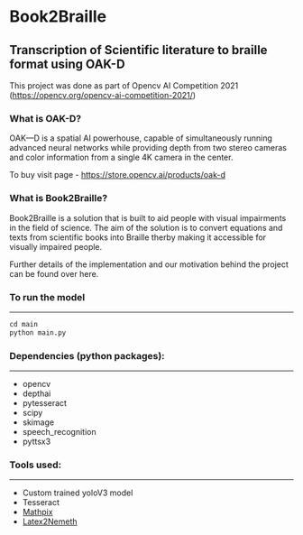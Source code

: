 # Book2Braille

## Transcription of Scientific literature to braille format using OAK-D

This project was done as part of Opencv AI Competition 2021 (https://opencv.org/opencv-ai-competition-2021/)

### What is OAK-D?

OAK—D is a spatial AI powerhouse, capable of simultaneously running advanced neural networks while providing depth from two stereo cameras and color information from a single 4K camera in the center.

To buy visit page - https://store.opencv.ai/products/oak-d

### What is Book2Braille?

Book2Braille is a solution that is built to aid people with visual impairments in the field of science. The aim of the solution is to convert equations and texts from scientific books into Braille therby making it accessible for visually impaired people.

Further details of the implementation and our motivation behind the project can be found over here.

### To run the model
---

```Python
cd main
python main.py
```

### Dependencies (python packages):
---

- opencv
- depthai
- pytesseract
- scipy
- skimage
- speech_recognition
- pyttsx3

### Tools used:
---

- Custom trained yoloV3 model
- Tesseract
- [Mathpix](https://mathpix.com/)
- [Latex2Nemeth](https://ctan.org/pkg/latex2nemeth?lang=en)
